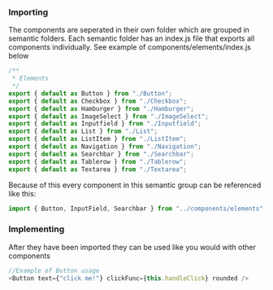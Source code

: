 ### Importing

The components are seperated in their own folder which are grouped in semantic folders.
Each semantic folder has an index.js file that exports all components individually.
See example of components/elements/index.js below

```javascript
/**
 * Elements
 */
export { default as Button } from "./Button";
export { default as Checkbox } from "./Checkbox";
export { default as Hamburger } from "./Hamburger";
export { default as ImageSelect } from "./ImageSelect";
export { default as Inputfield } from "./Inputfield";
export { default as List } from "./List";
export { default as ListItem } from "./ListItem";
export { default as Navigation } from "./Navigation";
export { default as Searchbar } from "./Searchbar";
export { default as Tablerow } from "./Tablerow";
export { default as Textarea } from "./Textarea";
```

Because of this every component in this semantic group can be referenced like this:

```javascript
import { Button, InputField, Searchbar } from "../components/elements";
```

### Implementing

After they have been imported they can be used like you would with other components

```javascript
//Example of Button usage
<Button text={"click me!"} clickFunc={this.handleClick} rounded />
```